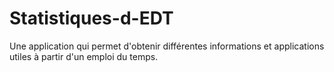 # Statistiques-d-EDT
Une application qui permet d'obtenir différentes informations et applications utiles à partir d'un emploi du temps.
